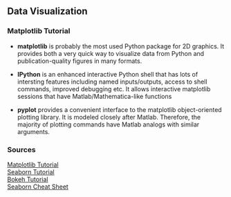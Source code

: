 ## Data Visualization

### Matplotlib Tutorial

- **matplotlib** is probably the most used Python package for 2D graphics. It provides both a very quick way to visualize data from Python and publication-quality figures in many formats.

- **IPython** is an enhanced interactive Python shell that has lots of intersting features including named inputs/outputs, access to shell commands, improved debugging etc. It allows interactive matplotlib sessions that have Matlab/Mathematica-like functions

- **pyplot** provides a convenient interface to the matplotlib object-oriented plotting library. It is modeled closely after Matlab. Therefore, the majority of plotting commands have Matlab analogs with similar arguments.


### Sources

[Matplotlib Tutorial](https://github.com/rougier/matplotlib-tutorial)<br>
[Seaborn Tutorial](https://seaborn.pydata.org/tutorial.html)<br>
[Bokeh Tutorial](https://hub.gke2.mybinder.org/user/bokeh-bokeh-notebooks-41dr0jag/notebooks/tutorial/00%20-%20Introduction%20and%20Setup.ipynb)<br>
[Seaborn Cheat Sheet](https://s3.amazonaws.com/assets.datacamp.com/blog_assets/Python_Seaborn_Cheat_Sheet.pdf)<br>